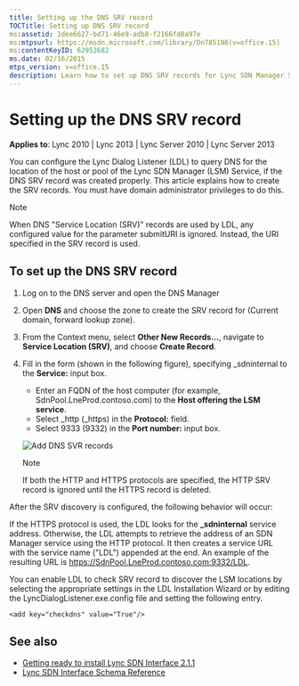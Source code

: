 ```yaml
---
title: Setting up the DNS SRV record
TOCTitle: Setting up DNS SRV record
ms:assetid: 1dee6627-bd71-46e9-adb8-f2166fd8a97e
ms:mtpsurl: https://msdn.microsoft.com/library/Dn785198(v=office.15)
ms:contentKeyID: 62952682
ms.date: 02/16/2015
mtps_version: v=office.15
description: Learn how to set up DNS SRV records for Lync SDN Manager Service with our step-by-step guide. Domain administrator privileges required.
---
```


# Setting up the DNS SRV record

**Applies to**: Lync 2010 | Lync 2013 | Lync Server 2010 | Lync Server 2013

You can configure the Lync Dialog Listener (LDL) to query DNS for the location of the host or pool of the Lync SDN Manager (LSM) Service, if the DNS SRV record was created properly. This article explains how to create the SRV records. You must have domain administrator privileges to do this.

> [!NOTE]
> When DNS "Service Location (SRV)" records are used by LDL, any configured value for the parameter submitURI is ignored. Instead, the URI specified in the SRV record is used.

## To set up the DNS SRV record

1. Log on to the DNS server and open the DNS Manager

2. Open **DNS** and choose the zone to create the SRV record for (Current domain, forward lookup zone).

3. From the Context menu, select **Other New Records...**, navigate to **Service Location (SRV)**, and choose **Create Record**.

4. Fill in the form (shown in the following figure), specifying \_sdninternal to the **Service:** input box. 

   - Enter an FQDN of the host computer (for example, SdnPool.LneProd.contoso.com) to the **Host offering the LSM service**.
   - Select \_http (\_https) in the **Protocol:** field. 
   - Select 9333 (9332) in the **Port number:** input box.
    
   ![Add DNS SVR records](images/Dn785198.Lync_Sdn_interface_New_resource_record(Office.15).jpg "Add DNS SVR records")
    
   > [!NOTE]
   > If both the HTTP and HTTPS protocols are specified, the HTTP SRV record is ignored until the HTTPS record is deleted.

After the SRV discovery is configured, the following behavior will occur:

If the HTTPS protocol is used, the LDL looks for the **\_sdninternal** service address. Otherwise, the LDL attempts to retrieve the address of an SDN Manager service using the HTTP protocol. It then creates a service URL with the service name ("LDL") appended at the end. An example of the resulting URL is https://SdnPool.LneProd.contoso.com:9332/LDL.

You can enable LDL to check SRV record to discover the LSM locations by selecting the appropriate settings in the LDL Installation Wizard or by editing the LyncDialogListener.exe.config file and setting the following entry.

`<add key="checkdns" value="True"/>`

## See also

- [Getting ready to install Lync SDN Interface 2.1.1](getting-ready-to-install-lync-sdn-interface-2-1-1.md)
- [Lync SDN Interface Schema Reference](lync-sdn-interface-schema-reference.md)

